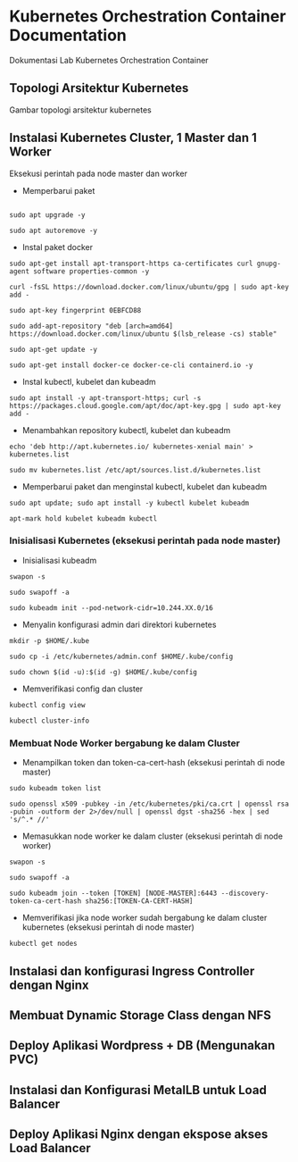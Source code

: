 # Kubernetes Orchestration Container Documentation

Dokumentasi Lab Kubernetes Orchestration Container

## Topologi Arsitektur Kubernetes
  
  Gambar topologi arsitektur kubernetes

## Instalasi Kubernetes Cluster, 1 Master dan 1 Worker

  Eksekusi perintah pada node master dan worker
  
  - Memperbarui paket
  
  ```sudo apt update 
  
  sudo apt upgrade -y 
  
  sudo apt autoremove -y
  ```
  
  - Instal paket docker
  
  `sudo apt-get install apt-transport-https ca-certificates curl gnupg-agent software properties-common -y`
  
  `curl -fsSL https://download.docker.com/linux/ubuntu/gpg | sudo apt-key add -`
  
  `sudo apt-key fingerprint 0EBFCD88`
  
  `sudo add-apt-repository "deb [arch=amd64] https://download.docker.com/linux/ubuntu $(lsb_release -cs) stable"`
  
  `sudo apt-get update -y`
  
  `sudo apt-get install docker-ce docker-ce-cli containerd.io -y`
 
  - Instal kubectl, kubelet dan kubeadm

  `sudo apt install -y apt-transport-https; curl -s https://packages.cloud.google.com/apt/doc/apt-key.gpg | sudo apt-key add -`

  - Menambahkan repository kubectl, kubelet dan kubeadm
  
  `echo 'deb http://apt.kubernetes.io/ kubernetes-xenial main' > kubernetes.list`

  `sudo mv kubernetes.list /etc/apt/sources.list.d/kubernetes.list`
  
  - Memperbarui paket dan menginstal kubectl, kubelet dan kubeadm
  
  `sudo apt update; sudo apt install -y kubectl kubelet kubeadm`
  
  `apt-mark hold kubelet kubeadm kubectl`
  
  ### Inisialisasi Kubernetes (eksekusi perintah pada node master)
  
  - Inisialisasi kubeadm
  
  `swapon -s`
  
  `sudo swapoff -a`
  
  `sudo kubeadm init --pod-network-cidr=10.244.XX.0/16`
  
  - Menyalin konfigurasi admin dari direktori kubernetes
  
  `mkdir -p $HOME/.kube`
  
  `sudo cp -i /etc/kubernetes/admin.conf $HOME/.kube/config`
  
  `sudo chown $(id -u):$(id -g) $HOME/.kube/config`
  
  - Memverifikasi config dan cluster
  
  `kubectl config view`
  
  `kubectl cluster-info`

  ### Membuat Node Worker bergabung ke dalam Cluster
  
  - Menampilkan token dan token-ca-cert-hash (eksekusi perintah di node master)
  
  `sudo kubeadm token list`
  
  `sudo openssl x509 -pubkey -in /etc/kubernetes/pki/ca.crt | openssl rsa -pubin -outform der 2>/dev/null | openssl dgst -sha256 -hex | sed 's/^.* //'`
  
  - Memasukkan node worker ke dalam cluster (eksekusi perintah di node worker)
  
  `swapon -s`
  
  `sudo swapoff -a`
  
  `sudo kubeadm join --token [TOKEN] [NODE-MASTER]:6443 --discovery-token-ca-cert-hash sha256:[TOKEN-CA-CERT-HASH]`
  
  - Memverifikasi jika node worker sudah bergabung ke dalam cluster kubernetes (eksekusi perintah di node master)
  
  `kubectl get nodes`
  
## Instalasi dan konfigurasi Ingress Controller dengan Nginx

## Membuat Dynamic Storage Class dengan NFS

## Deploy Aplikasi Wordpress + DB (Mengunakan PVC)

## Instalasi dan Konfigurasi MetalLB untuk Load Balancer

## Deploy Aplikasi Nginx dengan ekspose akses Load Balancer

